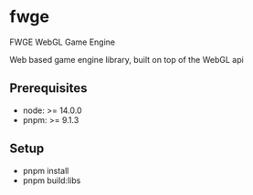 # fwge
FWGE WebGL Game Engine

Web based game engine library, built on top of the WebGL api

## Prerequisites
- node: >= 14.0.0
- pnpm: >= 9.1.3 

## Setup
- pnpm install
- pnpm build:libs

